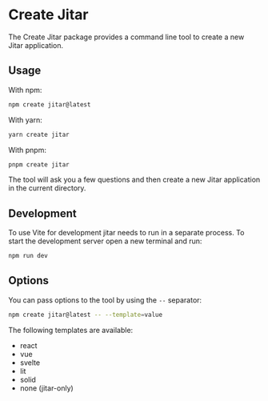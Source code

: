 
# Create Jitar

The Create Jitar package provides a command line tool to create a new Jitar application.

## Usage

With npm:

```bash
npm create jitar@latest
```

With yarn:

```bash
yarn create jitar
```

With pnpm:

```bash
pnpm create jitar
```

The tool will ask you a few questions and then create a new Jitar application in the current directory.

## Development

To use Vite for development jitar needs to run in a separate process. To start the development server open a new terminal and run:

```bash
npm run dev
```

## Options

You can pass options to the tool by using the `--` separator:

```bash
npm create jitar@latest -- --template=value
```

The following templates are available:
* react
* vue
* svelte
* lit
* solid
* none (jitar-only)
